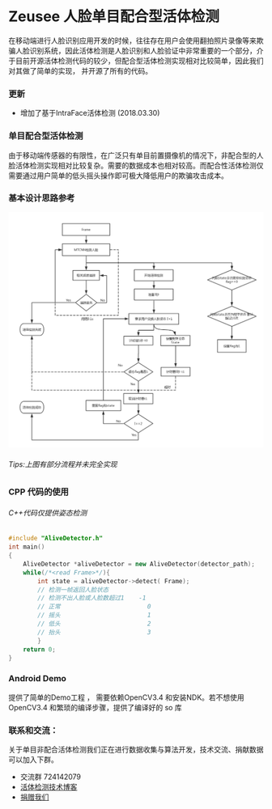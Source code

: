 # Zeusee 人脸单目配合型活体检测 

在移动端进行人脸识别应用开发的时候，往往存在用户会使用翻拍照片录像等来欺骗人脸识别系统，因此活体检测是人脸识别和人脸验证中非常重要的一个部分，介于目前开源活体检测代码的较少，但配合型活体检测实现相对比较简单，因此我们对其做了简单的实现， 并开源了所有的代码。

### 更新

+ 增加了基于IntraFace活体检测 (2018.03.30)


### 单目配合型活体检测 

由于移动端传感器的有限性，在广泛只有单目前置摄像机的情况下，非配合型的人脸活体检测实现相对比较复杂。需要的数据成本也相对较高。而配合性活体检测仅需要通过用户简单的低头摇头操作即可极大降低用户的欺骗攻击成本。

### 基本设计思路参考

![173E22129766229FF647619667D0176E](temp-images/173E22129766229FF647619667D0176E.png)

###### Tips:上图有部分流程并未完全实现

### CPP 代码的使用

###### C++代码仅提供姿态检测

```c++
#include "AliveDetector.h"
int main()
{
    AliveDetector *aliveDetector = new AliveDetector(detector_path);
    while(/*<read Frame>*/){
        int state = aliveDetector->detect( Frame);
        // 检测一帧返回人脸状态
        // 检测不出人脸或人脸数超过1    -1
        // 正常                        0
        // 摇头                        1
        // 低头                        2
        // 抬头                        3
        }
    return 0;
}
```
### Android Demo

提供了简单的Demo工程 ， 需要依赖OpenCV3.4 和安装NDK。若不想使用OpenCV3.4 和繁琐的编译步骤，提供了编译好的 so 库
### 联系和交流：

关于单目非配合活体检测我们正在进行数据收集与算法开发，技术交流、捐献数据可以加入下群。
+ 交流群 724142079
+ [活体检测技术博客](http://blog.csdn.net/lsy17096535/article/details/79317452)
+ [捐赠我们](https://github.com/zeusees/Living-detection/blob/master/temp-images/20171125010608376.png)
